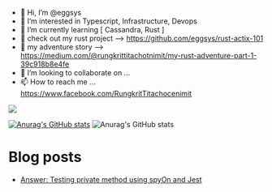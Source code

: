- 👋 Hi, I’m @eggsys
- 👀 I’m interested in Typescript, Infrastructure, Devops
- 🌱 I’m currently learning [ Cassandra, Rust ]
- 🚀 check out my rust project --> https://github.com/eggsys/rust-actix-101
- 📕 my adventure story --> https://medium.com/@rungkrittitachotnimit/my-rust-adventure-part-1-39c918b8e4fe
- 💞️ I’m looking to collaborate on ...
- 📫 How to reach me ...
https://www.facebook.com/RungkritTitachocenimit
<!---
eggsys/eggsys is a ✨ special ✨ repository because its `README.md` (this file) appears on your GitHub profile.
You can click the Preview link to take a look at your changes.
--->

![](https://komarev.com/ghpvc/?username=eggsys&color=blue)

[![Anurag's GitHub stats](https://github-readme-stats.vercel.app/api?username=eggsys)](https://github.com/eggsys/github-readme-stats)
![Anurag's GitHub stats](https://github-readme-stats.vercel.app/api?username=eggsys&show_icons=true&theme=transparent)

# Blog posts
<!-- BLOG-POST-LIST:START -->
- [Answer: Testing private method using spyOn and Jest](https://dev.to/eggsys/answer-testing-private-method-using-spyon-and-jest-3gff)
<!-- BLOG-POST-LIST:END -->
